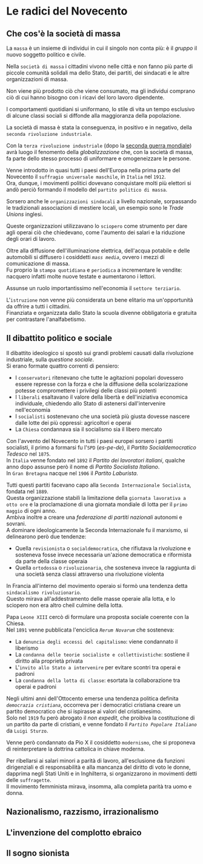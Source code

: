 # Le radici del Novecento

## Che cos'è la società di massa

La `massa` è un insieme di individui in cui il singolo non conta più: è il *gruppo* il nuovo soggetto politico e civile.

Nella `società di massa` i cittadini vivono nelle città e non fanno più parte di piccole comunità solidali ma dello Stato, dei partiti, dei sindacati e le altre organizzazioni di massa.

Non viene più prodotto ciò che viene consumato, ma gli individui comprano ciò di cui hanno bisogno con i ricavi del loro lavoro dipendente.

I comportamenti quotidiani si uniformano, lo stile di vita un tempo esclusivo di alcune classi sociali si diffonde alla maggioranza della popolazione.

La società di massa è stata la conseguenza, in positivo e in negativo, della `seconda rivoluzione industriale`.

Con la `terza rivoluzione industriale` (dopo la [seconda guerra mondiale][seconda-guerra-mondiale]) avrà luogo il fenomento della *globalizzazione* che, con la società di massa, fa parte dello stesso processo di uniformare e omogeneizzare le persone.

Venne introdotto in quasi tutti i paesi dell'Europa nella prima parte del Novecento il `suffragio universale maschile`, in `Italia` nel `1912`.\
Ora, dunque, i movimenti politici dovevano conquistare molti più elettori si andò perciò formando il modello del `partito politico di massa`.

Sorsero anche le `organizzazioni sindacali` a livello nazionale, sorpassando le tradizionali associazioni di mestiere locali, un esempio sono le *Trade Unions* inglesi.

Queste organizzazioni utilizzavano lo `sciopero` come strumento per dare agli operai ciò che chiedevano, come l'aumento dei salari e la riduzione degli orari di lavoro.

Oltre alla diffusione dell'illuminazione elettrica, dell'acqua potabile e delle automobili si diffusero i cosiddetti *`mass media`*, ovvero i mezzi di comunicazione di massa.\
Fu proprio la `stampa quotidiana` e `periodica` a incrementare le vendite: nacquero infatti molte nuove testate e aumentarono i lettori.

Assunse un ruolo importantissimo nell'economia il `settore terziario`.

L'`istruzione` non venne più considerata un bene elitario ma un'opportunità da offrire a tutti i cittadini.\
Finanziata e organizzata dallo Stato la scuola divenne obbligatoria e gratuita per contrastare l'analfabetismo.

## Il dibattito politico e sociale

Il dibattito ideologico si spostò sui grandi problemi causati dalla rivoluzione industriale, sulla *questione sociale*.\
Si erano formate quattro correnti di pensiero:
- I `conservatori` ritenevano che tutte le agitazioni popolari dovessero essere represse con la forza e che la diffusione della scolarizzazione potesse compromettere i privilegi delle classi più potenti
- I `liberali` esaltavano il valore della libertà e dell'iniziativa economica individuale, chiedendo allo Stato di astenersi dall'intervenire nell'economia
- I `socialisti` sostenevano che una società più giusta dovesse nascere dalle lotte dei più oppressi: agricoltori e operai
- La `Chiesa` condannava sia il socialismo sia il libero mercato

Con l'avvento del Novecento in tutti i paesi europei sorsero i partiti socialisti, il primo a formarsi fu l'`SPD` (*es-pe-de*), il *Partito Socialdemocratico Tedesco* nel `1875`.\
In `Italia` venne fondato nel `1892` il *Partito dei lavoratori italiani*, qualche anno dopo assunse però il nome di *Partito Socialista Italiano*.\
In `Gran Bretagna` nacque nel `1906` il *Partito Laburista*.

Tutti questi partiti facevano capo alla `Seconda Internazionale Socialista`, fondata nel `1889`.\
Questa organizzazione stabilì la limitazione della `giornata lavorativa a otto ore` e la proclamazione di una giornata mondiale di lotta per il `primo maggio` di ogni anno.\
Ambiva inoltre a creare una *federazione di partiti nazionali* autonomi e sovrani.\
A dominare ideologicamente la Seconda Internazionale fu il marxismo, si delinearono però due tendenze:
- Quella `revisionista` o `socialdemocratica`, che rifiutava la rivoluzione e sosteneva fosse invece necessaria un'azione democratica e riformista da parte della classe operaia
- Quella `ortodossa` o `rivoluzionaria`, che sosteneva invece la raggiunta di una società senza classi attraverso una rivoluzione violenta

In Francia all'interno del movimento operaio si formò una tendenza detta `sindacalismo rivoluzionario`.\
Questo mirava all'addestramento delle masse operaie alla lotta, e lo sciopero non era altro cheil culmine della lotta.

Papa `Leone XIII` cercò di formulare una proposta sociale coerente con la Chiesa.\
Nel `1891` venne pubblicata l'enciclica *`Rerum Novarum`* che sosteneva:
- La `denuncia degli eccessi del capitalismo`: viene condannato il liberismo
- La `condanna delle teorie socialiste e collettivistiche`: sostiene il diritto alla proprietà privata
- L'`invito allo Stato a intervenire` per evitare scontri tra operai e padroni
- La `condanna della lotta di classe`: esortata la collaborazione tra operai e padroni

Negli ultimi anni dell'Ottocento emerse una tendenza politica definita *`democrazia cristiana`*, occorreva per i democratici cristiana creare un partito democratico che si ispirasse ai valori del cristianesimo.\
Solo nel `1919` fu però abrogato il *non expedit*, che proibiva la costituzione di un partito da parte di cristiani, e venne fondato il *`Partito Popolare Italiano`* da `Luigi Sturzo`.

Venne però condannato da Pio X il cosiddetto `modernismo`, che si proponeva di reinterpretare la dottrina cattolica in chiave moderna.

Per ribellarsi ai salari minori a parità di lavoro, all'esclusione da funzioni dirigenziali e di responsabilità e alla mancanza del diritto di voto le donne, dapprima negli Stati Uniti e in Inghilterra, si organizzarono in movimenti detti delle `suffragette`.\
Il movimento femminista mirava, insomma, alla completa parità tra uomo e donna.

## Nazionalismo, razzismo, irrazionalismo

## L'invenzione del complotto ebraico

## Il sogno sionista

[seconda-guerra-mondiale]: La-seconda-guerra-mondiale.md
